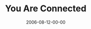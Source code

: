 ---
layout: message
category: message
series: "Hard Wired"
title: "You Are Connected"
date: 2006-08-12-00-00
message_id: 56
---